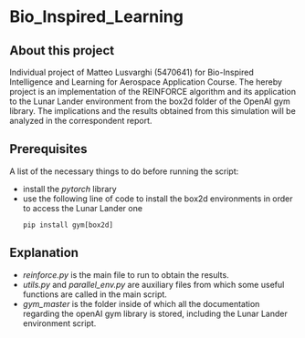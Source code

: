# Bio_Inspired_Learning

## About this project
Individual project of Matteo Lusvarghi (5470641) for Bio-Inspired Intelligence and Learning for Aerospace Application Course. 
  The hereby project is an implementation of the REINFORCE algorithm and its application to the Lunar Lander environment
from the box2d folder of the OpenAI gym library. 
  The implications and the results obtained from this simulation will be analyzed in the correspondent report. 

## Prerequisites
A list of the necessary things to do before running the script:
- install the *pytorch* library 
- use the following line of code to install the box2d environments in order to access the Lunar Lander one
  ```
  pip install gym[box2d]
  ```
## Explanation
- *reinforce.py* is the main file to run to obtain the results.
- *utils.py* and *parallel_env.py* are auxiliary files from which some useful functions are called in the main script.
- *gym_master* is the folder inside of which all the documentation regarding the openAI gym library is stored, including the 
  Lunar Lander environment script.
